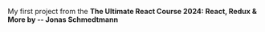 My first project from the <strong>The Ultimate React Course 2024: React, Redux & More by -- Jonas Schmedtmann</string>